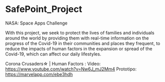 # SafePoint_Project
NASA: Space Apps Challenge

With this project, we seek to protect the lives of families and individuals around the world by providing them with real-time information on the progress of the Covid-19 in their communities and places they frequent, to reduce the impacts of human factors in the expansion or spread of the Covid-19, which can affect our daily lifestyles.

Corona Crusaders☆ | Human Factors : 
Video: https://www.youtube.com/watch?v=Nw6J_mJ2Mm4
Prototipo: https://marvelapp.com/ebe3hdh
